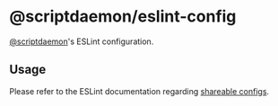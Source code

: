 # @scriptdaemon/eslint-config

[@scriptdaemon][github-url]'s ESLint configuration.

## Usage

Please refer to the ESLint documentation regarding
[shareable configs][eslint-url].

[github-url]: https://github.com/scriptdaemon
[eslint-url]: http://eslint.org/docs/developer-guide/shareable-configs
